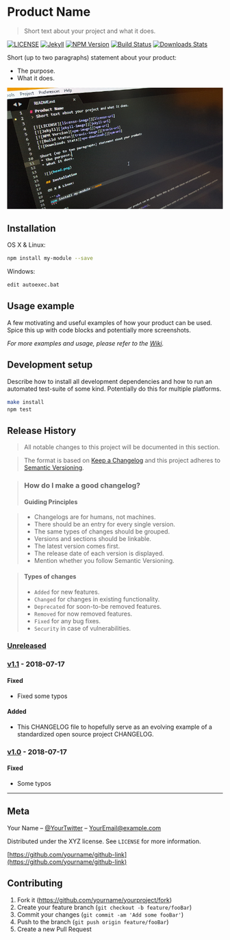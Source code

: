 # Product Name
> Short text about your project and what it does.

[![LICENSE][license-image]][license-url]
[![Jekyll][jekyll-image]][jekyll-url]
[![NPM Version][npm-image]][npm-url]
[![Build Status][travis-image]][travis-url]
[![Downloads Stats][npm-downloads]][npm-url]

Short (up to two paragraphs) statement about your product:
* The purpose.
* What it does.

![](head.png)

## Installation

OS X & Linux:

```sh
npm install my-module --save
```

Windows:

```sh
edit autoexec.bat
```

## Usage example

A few motivating and useful examples of how your product can be used. Spice this up with code blocks and potentially more screenshots.

_For more examples and usage, please refer to the [Wiki][wiki]._

## Development setup

Describe how to install all development dependencies and how to run an automated test-suite of some kind. Potentially do this for multiple platforms.

```sh
make install
npm test
```

## Release History

> All notable changes to this project will be documented in this section.

> The format is based on [Keep a Changelog](http://keepachangelog.com/en/1.0.0/)
> and this project adheres to [Semantic Versioning](http://semver.org/spec/v2.0.0.html).

> ### How do I make a good changelog?
> #### Guiding Principles

> * Changelogs are for humans, not machines.
> * There should be an entry for every single version.
> * The same types of changes should be grouped.
> * Versions and sections should be linkable.
> * The latest version comes first.
> * The release date of each version is displayed.
> * Mention whether you follow Semantic Versioning.

> #### Types of changes
> * `Added` for new features.
> * `Changed` for changes in existing functionality.
> * `Deprecated` for soon-to-be removed features.
> * `Removed` for now removed features.
> * `Fixed` for any bug fixes.
> * `Security` in case of vulnerabilities.

### [Unreleased]

### [v1.1] - 2018-07-17
#### Fixed
- Fixed some typos

#### Added
- This CHANGELOG file to hopefully serve as an evolving example of a
  standardized open source project CHANGELOG.

### [v1.0] - 2018-07-17
#### Fixed
- Some typos

[Unreleased]: https://github.com/bitroniq/readme-template/compare/v1.1...HEAD
[v1.1]: https://github.com/bitroniq/readme-template/compare/v1.0...v1.1
[v1.0]: https://github.com/bitroniq/readme-template/compare/ff494e6...v1.0

---

## Meta

Your Name – [@YourTwitter](https://twitter.com/YourLoign) – YourEmail@example.com

Distributed under the XYZ license. See ``LICENSE`` for more information.

[https://github.com/yourname/github-link](https://github.com/yourname/github-link)

## Contributing

1. Fork it (<https://github.com/yourname/yourproject/fork>)
2. Create your feature branch (`git checkout -b feature/fooBar`)
3. Commit your changes (`git commit -am 'Add some fooBar'`)
4. Push to the branch (`git push origin feature/fooBar`)
5. Create a new Pull Request

<!-- Markdown link & img dfn's -->
[license-image]: https://img.shields.io/badge/license-MIT-lightgrey.svg
[license-url]: https://raw.githubusercontent.com/bitroniq/bitroniq.github.io/master/LICENSE
[jekyll-image]: https://img.shields.io/badge/jekyll-%3E%3D%203.6-blue.svg
[jekyll-url]: https://jekyllrb.com/
[npm-image]: https://img.shields.io/npm/v/datadog-metrics.svg?style=flat-square
[npm-url]: https://npmjs.org/package/datadog-metrics
[npm-downloads]: https://img.shields.io/npm/dm/datadog-metrics.svg?style=flat-square
[travis-image]: https://img.shields.io/travis/rust-lang/rust.svg?maxAge=2592000
[travis-url]: https://travis-ci.org/bitroniq/node-datadog-metrics
[wiki]: https://github.com/yourname/yourproject/wiki
